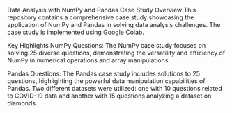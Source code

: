 Data Analysis with NumPy and Pandas Case Study
Overview
This repository contains a comprehensive case study showcasing the application of NumPy and Pandas in solving data analysis challenges. The case study is implemented using Google Colab.

Key Highlights
NumPy Questions: The NumPy case study focuses on solving 25 diverse questions, demonstrating the versatility and efficiency of NumPy in numerical operations and array manipulations.

Pandas Questions: The Pandas case study includes solutions to 25 questions, highlighting the powerful data manipulation capabilities of Pandas. Two different datasets were utilized: one with 10 questions related to COVID-19 data and another with 15 questions analyzing a dataset on diamonds.
